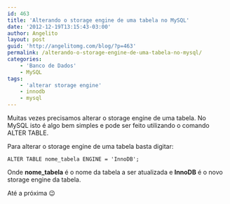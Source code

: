 ```yaml
---
id: 463
title: 'Alterando o storage engine de uma tabela no MySQL'
date: '2012-12-19T13:15:43-03:00'
author: Angelito
layout: post
guid: 'http://angelitomg.com/blog/?p=463'
permalink: /alterando-o-storage-engine-de-uma-tabela-no-mysql/
categories:
    - 'Banco de Dados'
    - MySQL
tags:
    - 'alterar storage engine'
    - innodb
    - mysql
---
```


Muitas vezes precisamos alterar o storage engine de uma tabela. No MySQL isto é algo bem simples e pode ser feito utilizando o comando ALTER TABLE.

Para alterar o storage engine de uma tabela basta digitar:

`ALTER TABLE nome_tabela ENGINE = 'InnoDB';`

Onde **nome\_tabela** é o nome da tabela a ser atualizada e **InnoDB** é o novo storage engine da tabela.

Até a próxima 😉